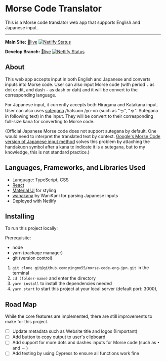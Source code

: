 # Morse Code Translator

This is a Morse code translator web app that supports English and Japanese input.
<hr />

**Main Site:** [🔗live](https://morse-code-deencoder.netlify.app/)
[![Netlify Status](https://api.netlify.com/api/v1/badges/55c9d4a7-7b27-4a8e-a678-2677fef1f7b1/deploy-status)](https://app.netlify.com/sites/morse-code-deencoder/deploys)

**Develop Branch:** [🔗live](https://morse-code-deencoder-dev.netlify.app//)
[![Netlify Status](https://api.netlify.com/api/v1/badges/db150383-6995-4308-85f9-c3b1511d059d/deploy-status)](https://app.netlify.com/sites/morse-code-deencoder-dev/deploys)

## About
This web app accepts input in both English and Japanese and converts inputs into Morse code. User can also input Morse code (with period `.` as dot or dit, and dash `-` as dash or dah) and it will be convert to the corresponding language.

For Japanese input, it currently accepts both Hiragana and Katakana input. User can also uses [sutegana](https://en.wiktionary.org/wiki/sutegana) /hatsuon /yo-on (such as "っ", "ゃ". Sutegana in following text) in the input. They will be convert to their corresponding full-size kana for converting to Morse code.

(Official Japanese Morse code does not support sutegana by default. One would need to interpret the translated text by context. [Google's Morse Code version of Japanese input method](https://www.google.co.jp/ime/-.-.html) solves this problem by attaching the handakuon symbol after a kana to indicate it is a sutegana, but to my knowledge, this is not standard practice.)


## Languages, Frameworks, and Libraries Used
- Language: TypeScript, CSS 
- [React](https://reactjs.org/) 
- [Material UI](https://mui.com/) for styling
- [wanakana](https://github.com/WaniKani/WanaKana) by WaniKani for parsing Japanese inputs
- Deployed with Netlify

## Installing
To run this project locally:

Prerequisite:
- node
- yarn (package manager)
- git (version control)

1. `git clone git@github.com:yingmo55/morse-code-eng-jpn.git` in the terminal
2. `cd (folder-name)` and enter the directory
3. `yarn install` to install the dependencies needed
4. `yarn start` to start this project at your local server (default port: 3000), 


## Road Map
While the core features are implemented, there are still improvements to make for this project.

- [ ] Update metadata such as Website title and logos (!important)
- [ ] Add button to copy output to user's clipboard
- [ ] Add support for more dots and dashes inputs for Morse code  (such as `•` and `－` )
- [ ] Add testing by using Cypress to ensure all functions work fine
